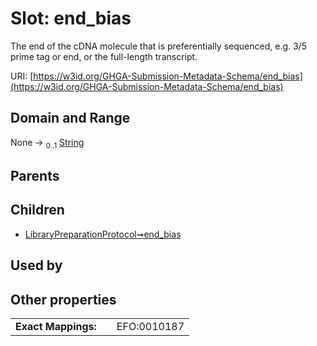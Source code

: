 
# Slot: end_bias


The end of the cDNA molecule that is preferentially sequenced, e.g. 3/5 prime tag or end, or the full-length transcript.

URI: [https://w3id.org/GHGA-Submission-Metadata-Schema/end_bias](https://w3id.org/GHGA-Submission-Metadata-Schema/end_bias)


## Domain and Range

None &#8594;  <sub>0..1</sub> [String](types/String.md)

## Parents


## Children

 *  [LibraryPreparationProtocol➞end_bias](LibraryPreparationProtocol_end_bias.md)

## Used by


## Other properties

|  |  |  |
| --- | --- | --- |
| **Exact Mappings:** | | EFO:0010187 |

